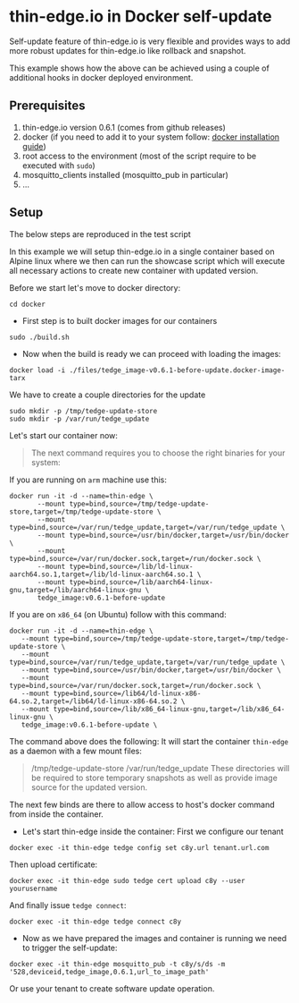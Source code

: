 # thin-edge.io in Docker self-update

Self-update feature of thin-edge.io is very flexible and provides ways to add more robust updates for thin-edge.io like rollback and snapshot.

This example shows how the above can be achieved using a couple of additional hooks in docker deployed environment.

## Prerequisites

1. thin-edge.io version 0.6.1 (comes from github releases)
2. docker (if you need to add it to your system follow: [docker installation guide](https://docs.docker.com/desktop/linux/install/))
3. root access to the environment (most of the script require to be executed with `sudo`)
4. mosquitto_clients installed (mosquitto_pub in particular)
5. ...

## Setup

The below steps are reproduced in the test script

In this example we will setup thin-edge.io in a single container based on Alpine linux where we then can run the showcase script which will execute all necessary actions to create new container with updated version.

Before we start let's move to docker directory:

```shell
cd docker
```

- First step is to built docker images for our containers

```shell
sudo ./build.sh
```

- Now when the build is ready we can proceed with loading the images:

```shell
docker load -i ./files/tedge_image-v0.6.1-before-update.docker-image-tarx
```

We have to create a couple directories for the update

```shell
sudo mkdir -p /tmp/tedge-update-store
sudo mkdir -p /var/run/tedge_update
```

Let's start our container now:

> The next command requires you to choose the right binaries for your system:

If you are running on `arm` machine use this:

```shell
docker run -it -d --name=thin-edge \
       --mount type=bind,source=/tmp/tedge-update-store,target=/tmp/tedge-update-store \
       --mount type=bind,source=/var/run/tedge_update,target=/var/run/tedge_update \
       --mount type=bind,source=/usr/bin/docker,target=/usr/bin/docker \
       --mount type=bind,source=/var/run/docker.sock,target=/run/docker.sock \
       --mount type=bind,source=/lib/ld-linux-aarch64.so.1,target=/lib/ld-linux-aarch64.so.1 \
       --mount type=bind,source=/lib/aarch64-linux-gnu,target=/lib/aarch64-linux-gnu \
       tedge_image:v0.6.1-before-update
```

If you are on `x86_64` (on Ubuntu) follow with this command:

```shell
docker run -it -d --name=thin-edge \
   --mount type=bind,source=/tmp/tedge-update-store,target=/tmp/tedge-update-store \
   --mount type=bind,source=/var/run/tedge_update,target=/var/run/tedge_update \
   --mount type=bind,source=/usr/bin/docker,target=/usr/bin/docker \
   --mount type=bind,source=/var/run/docker.sock,target=/run/docker.sock \
   --mount type=bind,source=/lib64/ld-linux-x86-64.so.2,target=/lib64/ld-linux-x86-64.so.2 \
   --mount type=bind,source=/lib/x86_64-linux-gnu,target=/lib/x86_64-linux-gnu \
   tedge_image:v0.6.1-before-update \
```

The command above does the following:
It will start the container `thin-edge` as a daemon with a few mount files:

> /tmp/tedge-update-store
> /var/run/tedge_update
> These directories will be required to store temporary snapshots as well as provide image source for the updated version.

The next few binds are there to allow access to host's docker command from inside the container.

- Let's start thin-edge inside the container:
  First we configure our tenant

```shell
docker exec -it thin-edge tedge config set c8y.url tenant.url.com
```

Then upload certificate:

```shell
docker exec -it thin-edge sudo tedge cert upload c8y --user yourusername
```

And finally issue `tedge connect`:

```shell
docker exec -it thin-edge tedge connect c8y
```

- Now as we have prepared the images and container is running we need to trigger the self-update:

```shell
docker exec -it thin-edge mosquitto_pub -t c8y/s/ds -m '528,deviceid,tedge_image,0.6.1,url_to_image_path'
```

Or use your tenant to create software update operation.
